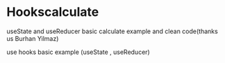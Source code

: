 # Hookscalculate
useState and useReducer basic calculate example and clean code(thanks us Burhan Yilmaz)

use hooks basic example (useState , useReducer)
